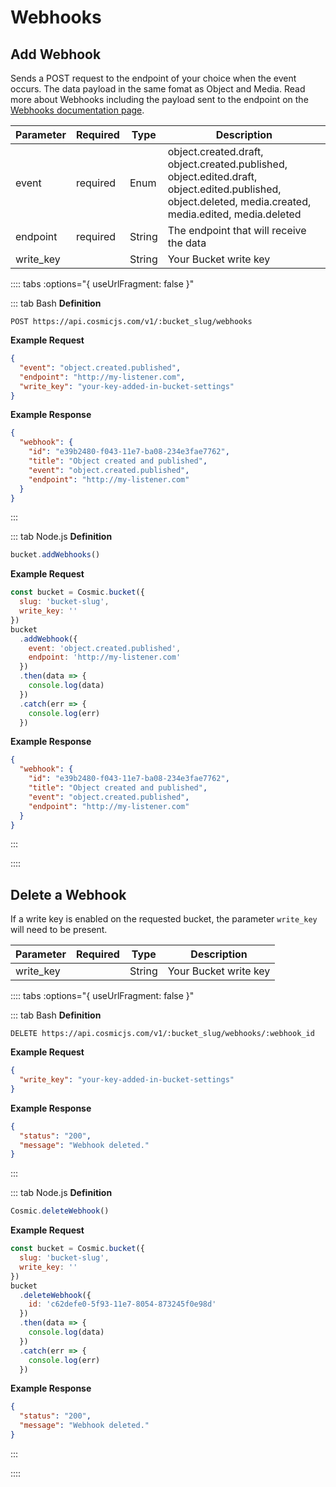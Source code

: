 # Webhooks

## Add Webhook

Sends a POST request to the endpoint of your choice when the event occurs. The data payload in the same fomat as Object and Media. Read more about Webhooks including the payload sent to the endpoint on the [Webhooks documentation page](/webhooks).

| Parameter | Required | Type   | Description                                                                                                                                              |
| --------- | -------- | ------ | -------------------------------------------------------------------------------------------------------------------------------------------------------- |
| event     | required | Enum   | object.created.draft, object.created.published, object.edited.draft, object.edited.published, object.deleted, media.created, media.edited, media.deleted |
| endpoint  | required | String | The endpoint that will receive the data                                                                                                                  |
| write_key |          | String | Your Bucket write key                                                                                                                                    |

:::: tabs :options="{ useUrlFragment: false }"

::: tab Bash
**Definition**

```
POST https://api.cosmicjs.com/v1/:bucket_slug/webhooks
```

**Example Request**

```json
{
  "event": "object.created.published",
  "endpoint": "http://my-listener.com",
  "write_key": "your-key-added-in-bucket-settings"
}
```

**Example Response**

```json
{
  "webhook": {
    "id": "e39b2480-f043-11e7-ba08-234e3fae7762",
    "title": "Object created and published",
    "event": "object.created.published",
    "endpoint": "http://my-listener.com"
  }
}
```

:::

::: tab Node.js
**Definition**

```js
bucket.addWebhooks()
```

**Example Request**

```js
const bucket = Cosmic.bucket({
  slug: 'bucket-slug',
  write_key: ''
})
bucket
  .addWebhook({
    event: 'object.created.published',
    endpoint: 'http://my-listener.com'
  })
  .then(data => {
    console.log(data)
  })
  .catch(err => {
    console.log(err)
  })
```

**Example Response**

```json
{
  "webhook": {
    "id": "e39b2480-f043-11e7-ba08-234e3fae7762",
    "title": "Object created and published",
    "event": "object.created.published",
    "endpoint": "http://my-listener.com"
  }
}
```

:::

::::

## Delete a Webhook

If a write key is enabled on the requested bucket, the parameter `write_key` will need to be present.

| Parameter | Required | Type   | Description           |
| --------- | -------- | ------ | --------------------- |
| write_key |          | String | Your Bucket write key |

:::: tabs :options="{ useUrlFragment: false }"

::: tab Bash
**Definition**

```
DELETE https://api.cosmicjs.com/v1/:bucket_slug/webhooks/:webhook_id
```

**Example Request**

```json
{
  "write_key": "your-key-added-in-bucket-settings"
}
```

**Example Response**

```json
{
  "status": "200",
  "message": "Webhook deleted."
}
```

:::

::: tab Node.js
**Definition**

```js
Cosmic.deleteWebhook()
```

**Example Request**

```js
const bucket = Cosmic.bucket({
  slug: 'bucket-slug',
  write_key: ''
})
bucket
  .deleteWebhook({
    id: 'c62defe0-5f93-11e7-8054-873245f0e98d'
  })
  .then(data => {
    console.log(data)
  })
  .catch(err => {
    console.log(err)
  })
```

**Example Response**

```json
{
  "status": "200",
  "message": "Webhook deleted."
}
```

:::

::::
